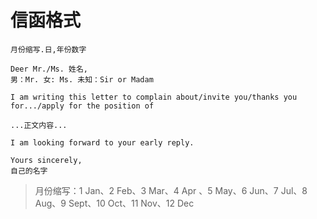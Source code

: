 # 信函格式

```text
月份缩写.日,年份数字

Deer Mr./Ms. 姓名,
男：Mr. 女: Ms. 未知：Sir or Madam

I am writing this letter to complain about/invite you/thanks you for.../apply for the position of

...正文内容...

I am looking forward to your early reply.

Yours sincerely,
自己的名字
```

> 月份缩写：1 Jan、2 Feb、3 Mar、4 Apr 、5 May、6 Jun、7 Jul、8 Aug、9 Sept、10 Oct、11 Nov、12 Dec  